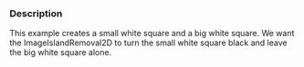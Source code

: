 ### Description

This example creates a small white square and a big white square. We want the ImageIslandRemoval2D to turn the small white square black and leave the big white square alone.
